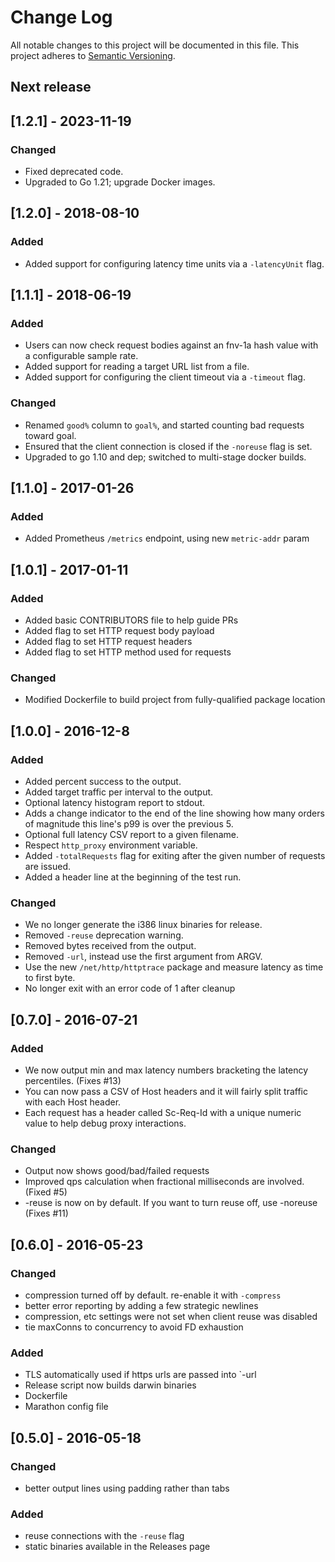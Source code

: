 # Change Log

All notable changes to this project will be documented in this file.
This project adheres to [Semantic Versioning](http://semver.org/).

## Next release

## [1.2.1] - 2023-11-19
### Changed
- Fixed deprecated code.
- Upgraded to Go 1.21; upgrade Docker images.

## [1.2.0] - 2018-08-10
### Added
- Added support for configuring latency time units via a `-latencyUnit` flag.

## [1.1.1] - 2018-06-19
### Added
- Users can now check request bodies against an fnv-1a hash value with a configurable sample rate.
- Added support for reading a target URL list from a file.
- Added support for configuring the client timeout via a `-timeout` flag.

### Changed
- Renamed `good%` column to `goal%`, and started counting bad requests toward goal.
- Ensured that the client connection is closed if the `-noreuse` flag is set.
- Upgraded to go 1.10 and dep; switched to multi-stage docker builds.

## [1.1.0] - 2017-01-26
### Added
- Added Prometheus `/metrics` endpoint, using new `metric-addr` param

## [1.0.1] - 2017-01-11
### Added
- Added basic CONTRIBUTORS file to help guide PRs
- Added flag to set HTTP request body payload
- Added flag to set HTTP request headers
- Added flag to set HTTP method used for requests

### Changed
- Modified Dockerfile to build project from fully-qualified package location

## [1.0.0] - 2016-12-8
### Added
- Added percent success to the output.
- Added target traffic per interval to the output.
- Optional latency histogram report to stdout.
- Adds a change indicator to the end of the line showing how many
  orders of magnitude this line's p99 is over the previous 5.
- Optional full latency CSV report to a given filename.
- Respect `http_proxy` environment variable.
- Added `-totalRequests` flag for exiting after the given number of requests are issued.
- Added a header line at the beginning of the test run.

### Changed
- We no longer generate the i386 linux binaries for release.
- Removed `-reuse` deprecation warning.
- Removed bytes received from the output.
- Removed `-url`, instead use the first argument from ARGV.
- Use the new `/net/http/httptrace` package and measure latency as time to first byte.
- No longer exit with an error code of 1 after cleanup

## [0.7.0] - 2016-07-21
### Added
- We now output min and max latency numbers bracketing the latency percentiles. (Fixes #13)
- You can now pass a CSV of Host headers and it will fairly split traffic with each Host header.
- Each request has a header called Sc-Req-Id with a unique numeric value to help debug proxy interactions.

### Changed
- Output now shows good/bad/failed requests
- Improved qps calculation when fractional milliseconds are involved. (Fixed #5)
- -reuse is now on by default. If you want to turn reuse off, use -noreuse (Fixes #11)

## [0.6.0] - 2016-05-23
### Changed
- compression turned off by default. re-enable it with `-compress`
- better error reporting by adding a few strategic newlines
- compression, etc settings were not set when client reuse was disabled
- tie maxConns to concurrency to avoid FD exhaustion

### Added
- TLS automatically used if https urls are passed into `-url
- Release script now builds darwin binaries
- Dockerfile
- Marathon config file


## [0.5.0] - 2016-05-18
### Changed
- better output lines using padding rather than tabs

### Added
- reuse connections with the `-reuse` flag
- static binaries available in the Releases page
